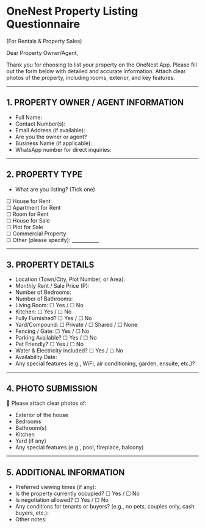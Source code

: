# OneNest Property Listing Questionnaire

(For Rentals & Property Sales)

Dear Property Owner/Agent,

Thank you for choosing to list your property on the OneNest App.
Please fill out the form below with detailed and accurate information. Attach clear photos of the property, including rooms, exterior, and key features.

---

## 1. PROPERTY OWNER / AGENT INFORMATION
- Full Name:
- Contact Number(s):
- Email Address (if available):
- Are you the owner or agent?
- Business Name (if applicable):
- WhatsApp number for direct inquiries:

---

## 2. PROPERTY TYPE
- What are you listing? (Tick one)

☐ House for Rent  
☐ Apartment for Rent  
☐ Room for Rent  
☐ House for Sale  
☐ Plot for Sale  
☐ Commercial Property  
☐ Other (please specify): ___________

---

## 3. PROPERTY DETAILS
- Location (Town/City, Plot Number, or Area):
- Monthly Rent / Sale Price (P):
- Number of Bedrooms:
- Number of Bathrooms:
- Living Room: ☐ Yes / ☐ No
- Kitchen: ☐ Yes / ☐ No
- Fully Furnished? ☐ Yes / ☐ No
- Yard/Compound: ☐ Private / ☐ Shared / ☐ None
- Fencing / Gate: ☐ Yes / ☐ No
- Parking Available? ☐ Yes / ☐ No
- Pet Friendly? ☐ Yes / ☐ No
- Water & Electricity Included? ☐ Yes / ☐ No
- Availability Date:
- Any special features (e.g., WiFi, air conditioning, garden, ensuite, etc.)?

---

## 4. PHOTO SUBMISSION

📸 Please attach clear photos of:
- Exterior of the house
- Bedrooms
- Bathroom(s)
- Kitchen
- Yard (if any)
- Any special features (e.g., pool, fireplace, balcony)

---

## 5. ADDITIONAL INFORMATION
- Preferred viewing times (if any):
- Is the property currently occupied? ☐ Yes / ☐ No
- Is negotiation allowed? ☐ Yes / ☐ No
- Any conditions for tenants or buyers? (e.g., no pets, couples only, cash buyers, etc.):
- Other notes:
